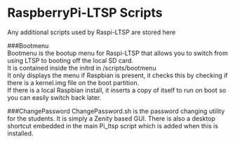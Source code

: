 RaspberryPi-LTSP Scripts
=========================

Any additional scripts used by Raspi-LTSP are stored here   
   
###Bootmenu   
Bootmenu is the bootup menu for Raspi-LTSP that allows you to switch from using LTSP to booting off the local SD card.   
It is contained inside the initrd in /scripts/bootmenu   
It only displays the menu if Raspbian is present, it checks this by checking if there is a kernel.img file on the boot partition.   
If there is a local Raspbian install, it inserts a copy of itself to run on boot so you can easily switch back later.   

###ChangePassword
ChangePassword.sh is the password changing utility for the students. It is simply a Zenity based GUI.
There is also a desktop shortcut embedded in the main Pi_ltsp script which is added when this is installed.
